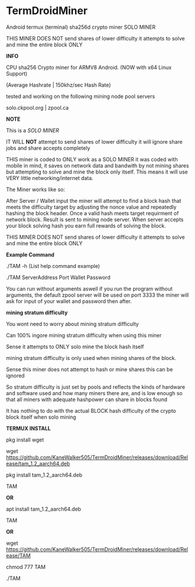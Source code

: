 # TermDroidMiner


Android termux (terminal) sha256d crypto miner
SOLO MINER

THIS MINER DOES NOT send shares of lower difficulty it attempts to solve and mine the entire block ONLY



**INFO**


CPU sha256 Crypto miner for ARMV8 Android. (NOW with x64 Linux Support)

(Average Hashrate | 150khz/sec Hash Rate)

tested and working on the following mining node pool servers

solo.ckpool.org | 
zpool.ca


**NOTE**


This is a *SOLO MINER*

IT WILL **NOT** attempt to send shares of lower difficulty it will ignore
share jobs and share accepts completely


THIS miner is coded to ONLY work as a SOLO MINER
it was coded with mobile in mind, it saves on network data and bandwith by not mining shares but attempting to solve and mine the block only itself. This means it will use VERY little networking/internet data.


The Miner works like so:

After Server / Wallet input the miner will attempt to find a block hash that meets the difficulty target by adjusting the nonce value and repeatedly hashing the block header. Once a valid hash meets target requirment of network block. Result
is sent to mining node server. When server accepts your block solving hash you earn full rewards of solving the block.

THIS MINER DOES NOT send shares of lower difficulty it attempts to solve and mine the entire block ONLY

**Example Command**


./TAM -h   (List help command example) 


./TAM ServerAddress Port Wallet Password

You can run without arguments aswell
if you run the program without arguments, the default zpool server will be used on port 3333
the miner will ask for input of your wallet and password then after.



**mining stratum difficulty**

You wont need to worry about mining stratum difficulty

Can 100% ingore mining stratum difficulty when using this miner


Sense it attempts to ONLY solo mine the block hash itself

mining stratum difficulty is only used when mining shares of the block.

Sense this miner does not attempt to hash or mine shares this can be ignored

So stratum difficulty is just set by pools and reflects the kinds of hardware and software used and how many miners there are, and is low enough so that all miners with adequate hashpower can share in blocks found

It has nothing to do with the actual BLOCK hash difficulty of the crypto block itself when solo mining


**TERMUX INSTALL**

pkg install wget

wget https://github.com/KaneWalker505/TermDroidMiner/releases/download/Release/tam_1.2_aarch64.deb

pkg install tam_1.2_aarch64.deb

TAM

**OR**

apt install tam_1.2_aarch64.deb

TAM


**OR**

wget https://github.com/KaneWalker505/TermDroidMiner/releases/download/Release/TAM

chmod 777 TAM

./TAM 

